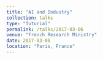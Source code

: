 ```yaml
---
title: "AI and Industry"
collection: talks
type: "Tuturial"
permalink: /talks/2017-03-06
venue: "French Research Ministry"
date: 2017-03-06
location: "Paris, France"
---
```


